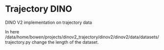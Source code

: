 # Trajectory DINO
DINO V2 implementation on trajectory data


In here
/data/home/bowen/projects/dinov2_trajectory/dinov2/dinov2/data/datasets/trajectory.py
change the length of the dataset. 